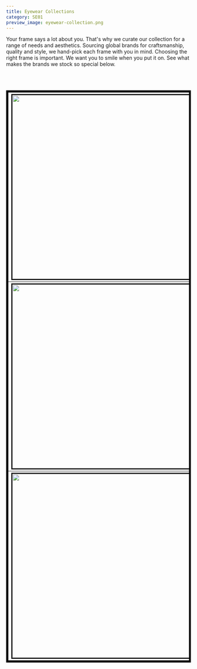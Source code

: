```yaml
---
title: Eyewear Collections
category: SE01
preview_image: eyewear-collection.png
---
```

Your frame says a lot about you. That's why we curate our collection for a range of needs and aesthetics. Sourcing global brands for craftsmanship, quality and style,  we hand-pick each frame with you in mind. Choosing the right frame is important. We want you to smile when you put it on. See what makes the brands we stock so special below.

<br>

<table>
<table border = 5 bordercolor = black align = center>
<tr>
<th colspan = 4><a href="/what-we-do/lindberg"><img src="/uploads/lindberg.png" border=3 height=500 width=500></img></a></th>
<th colspan = 4><a href="/what-we-do/face-a-face"><img src="/uploads/faceafacelogo.png" border=3 height=500 width=500></img></a></th>
<th colspan = 4><a href="/what-we-do/oroton"><img src="/uploads/oroton-logo.png" border=3 height=500 width=500></img></a></th>
</tr>
<tr>
<th colspan = 4><a href="/what-we-do/tom-ford"><img src="/uploads/tom-logo.png" border=3 height=500 width=500></img></a></th>
<th colspan = 4><a href="/what-we-do/masunaga"><img src="/uploads/masunaga.png" border=3 height=500 width=500></img></a></th>
<th colspan = 4><a href="/what-we-do/good-gryf"><img src="/uploads/good-gryf.jpg" border=3 height=500 width=500></img></a></th>
</tr>
<tr>
<th colspan = 4><a href="/what-we-do/anne-valentin"><img src="/uploads/anne-valentin-logo.jpg" border=3 height=500 width=500></img></a></th>
<th colspan = 4><a href="/what-we-do/prodesign"><img src="/uploads/prodesign-logo.png" border=3 height=500 width=500></img></a></th>
<th colspan = 4><a href="/what-we-do/maui-jim"><img src="/uploads/mauijimlogo.png" border=3 height=500 width=500></img></a></th>
</tr>
</table>

<br>